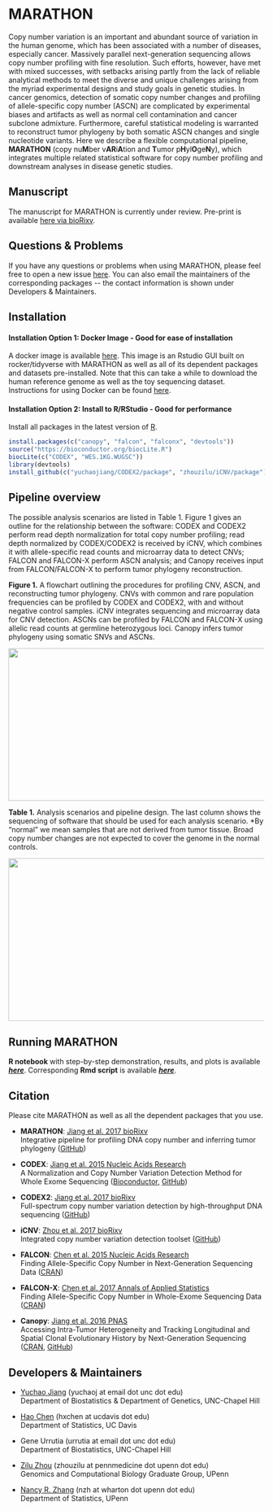 # MARATHON

Copy number variation is an important and abundant source of variation in the human genome, which has been associated with a number of diseases, especially cancer. Massively parallel next-generation sequencing allows copy number profiling with fine resolution. Such efforts, however, have met with mixed successes, with setbacks arising partly from the lack of reliable analytical methods to meet the diverse and unique challenges arising from the myriad experimental designs and study goals in genetic studies. In cancer genomics, detection of somatic copy number changes and profiling of allele-specific copy number (ASCN) are complicated by experimental biases and artifacts as well as normal cell contamination and cancer subclone admixture. Furthermore, careful statistical modeling is warranted to reconstruct tumor phylogeny by both somatic ASCN changes and single nucleotide variants. Here we describe a flexible computational pipeline, **MARATHON** (copy nu**M**ber v**AR**i**A**tion and **T**umor p**H**yl**O**ge**N**y), which integrates multiple related statistical software for copy number profiling and downstream analyses in disease genetic studies.

## Manuscript

The manuscript for MARATHON is currently under review. Pre-print is available [here via bioRixv](https://www.biorxiv.org/content/early/2017/09/28/195230).


## Questions & Problems

If you have any questions or problems when using MARATHON, please feel free to open a new issue [here](https://github.com/yuchaojiang/MARATHON/issues). You can also email the maintainers of the corresponding packages -- the contact information is shown under Developers & Maintainers.


## Installation

#### Installation Option 1: Docker Image - Good for ease of installation
A docker image is available [here](https://hub.docker.com/r/lzeppelini/marathon/).
This image is an Rstudio GUI built on rocker/tidyverse with MARATHON as well as all of its dependent packages and datasets pre-installed. Note that this can take a while to download the human reference genome as well as the toy sequencing dataset. Instructions for using Docker can be found [here](https://docs.docker.com/get-started/).

#### Installation Option 2: Install to R/RStudio - Good for performance
Install all packages in the latest version of [R](https://www.r-project.org/).
```r
install.packages(c("canopy", "falcon", "falconx", "devtools"))
source("https://bioconductor.org/biocLite.R")
biocLite(c("CODEX", "WES.1KG.WUGSC"))
library(devtools)
install_github(c("yuchaojiang/CODEX2/package", "zhouzilu/iCNV/package"))
```


## Pipeline overview

The possible analysis scenarios are listed in Table 1. Figure 1 gives an outline for the relationship between the software: CODEX and CODEX2 perform read depth normalization for total copy number profiling; read depth normalized by CODEX/CODEX2 is received by iCNV, which combines it with allele-specific read counts and microarray data to detect CNVs; FALCON and FALCON-X perform ASCN analysis; and Canopy receives input from FALCON/FALCON-X to perform tumor phylogeny reconstruction.

**Figure 1.** A flowchart outlining the procedures for profiling CNV, ASCN, and reconstructing tumor phylogeny. CNVs with common and rare population frequencies can be profiled by CODEX and CODEX2, with and without negative control samples. iCNV integrates sequencing and microarray data for CNV detection. ASCNs can be profiled by FALCON and FALCON-X using allelic read counts at germline heterozygous loci. Canopy infers tumor phylogeny using somatic SNVs and ASCNs.

<p align="center">
  <img src='https://github.com/yuchaojiang/MARATHON/blob/master/figure/Figure1.jpg' width='600' height='300'>
</p>

**Table 1.** Analysis scenarios and pipeline design. The last column shows the sequencing of software that should be used for each analysis scenario. *By “normal” we mean samples that are not derived from tumor tissue. Broad copy number changes are not expected to cover the genome in the normal controls.

<p align="center">
  <img src='https://github.com/yuchaojiang/MARATHON/blob/master/figure/Table1.png' width='600' height='320'>
</p>


## Running MARATHON

**R notebook** with step-by-step demonstration, results, and plots is available [***here***](http://htmlpreview.github.io/?https://github.com/yuchaojiang/MARATHON/blob/master/notebook/MARATHON.html). Corresponding **Rmd script** is available [***here***](https://github.com/yuchaojiang/MARATHON/blob/master/notebook/MARATHON.Rmd).


## Citation

Please cite MARATHON as well as all the dependent packages that you use.

* **MARATHON**: [Jiang et al. 2017 bioRixv](https://www.biorxiv.org/content/early/2017/09/28/195230)
  <br>
  Integrative pipeline for profiling DNA copy number and inferring tumor phylogeny ([GitHub](https://github.com/yuchaojiang/MARATHON))

* **CODEX**: [Jiang et al. 2015 Nucleic Acids Research](https://academic.oup.com/nar/article/43/6/e39/2453417/CODEX-a-normalization-and-copy-number-variation)
  <br>
  A Normalization and Copy Number Variation Detection Method for Whole Exome Sequencing
  ([Bioconductor](http://bioconductor.org/packages/CODEX/), [GitHub](https://github.com/yuchaojiang/CODEX))

* **CODEX2**: [Jiang et al. 2017 bioRixv](https://www.biorxiv.org/content/early/2017/10/30/211698)
  <br>
  Full-spectrum copy number variation detection by high-throughput DNA sequencing
  ([GitHub](https://github.com/yuchaojiang/CODEX2))
  
* **iCNV**: [Zhou et al. 2017 bioRixv](https://www.biorxiv.org/content/early/2017/09/01/172700)
  <br>
  Integrated copy number variation detection toolset
  ([GitHub](https://github.com/zhouzilu/iCNV))
  
* **FALCON**: [Chen et al. 2015 Nucleic Acids Research](https://academic.oup.com/nar/article/43/4/e23/2410993/Allele-specific-copy-number-profiling-by-next)
  <br>
  Finding Allele-Specific Copy Number in Next-Generation Sequencing Data
  ([CRAN](https://CRAN.R-project.org/package=falcon))

* **FALCON-X**: [Chen et al. 2017 Annals of Applied Statistics](https://projecteuclid.org/euclid.aoas/1500537739)
  <br>
  Finding Allele-Specific Copy Number in Whole-Exome Sequencing Data
  ([CRAN](https://CRAN.R-project.org/package=falconx))

* **Canopy**: [Jiang et al. 2016 PNAS](http://www.pnas.org/content/113/37/E5528.full)
  <br>
  Accessing Intra-Tumor Heterogeneity and Tracking Longitudinal and Spatial Clonal Evolutionary History by Next-Generation Sequencing
  ([CRAN](https://CRAN.R-project.org/package=Canopy), [GitHub](https://github.com/yuchaojiang/Canopy))

## Developers & Maintainers

* [Yuchao Jiang](http://sph.unc.edu/adv_profile/yuchao-jiang-phd/) (yuchaoj at email dot unc dot edu)
  <br>
  Department of Biostatistics & Department of Genetics, UNC-Chapel Hill
  
* [Hao Chen](https://anson.ucdavis.edu/~haochen/) (hxchen at ucdavis dot edu)
  <br>
  Department of Statistics, UC Davis

* Gene Urrutia (urrutia at email dot unc dot edu)
  <br>
  Department of Biostatistics, UNC-Chapel Hill

* [Zilu Zhou](https://statistics.wharton.upenn.edu/profile/zhouzilu/) (zhouzilu at pennmedicine dot upenn dot edu)
  <br>
  Genomics and Computational Biology Graduate Group, UPenn

* [Nancy R. Zhang](https://statistics.wharton.upenn.edu/profile/nzh/) (nzh at wharton dot upenn dot edu)
  <br>
  Department of Statistics, UPenn
